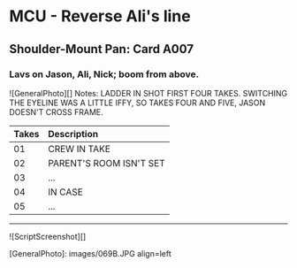 # MCU - Reverse Ali's line

## Shoulder-Mount Pan: Card A007

### Lavs on Jason, Ali, Nick; boom from above.

![GeneralPhoto][]
Notes: LADDER IN SHOT FIRST FOUR TAKES. SWITCHING THE EYELINE WAS A LITTLE IFFY, SO TAKES FOUR AND FIVE, JASON DOESN'T CROSS FRAME.

| Takes | Description |
|:---|:----|
| 01 | CREW IN TAKE |
| 02 | PARENT'S ROOM ISN'T SET |
| 03 | ... |
| 04 | IN CASE |
| 05 | ... |

----

![ScriptScreenshot][]


[GeneralPhoto]:  images/069B.JPG align=left

